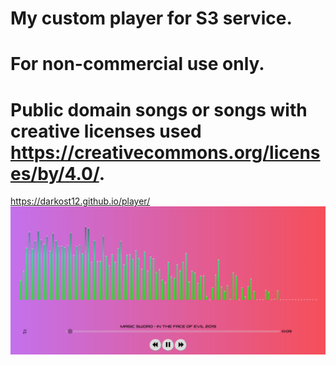 # My custom player for S3 service.
# For non-commercial use only.
# Public domain songs or songs with creative licenses used https://creativecommons.org/licenses/by/4.0/.
https://darkost12.github.io/player/
![Demonstation](https://github.com/darkost12/player/blob/master/demonstation.PNG)

